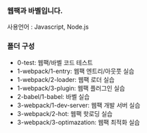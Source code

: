 ### 웹팩과 바벨입니다.

사용언어 : Javascript, Node.js

### 폴더 구성

-  0-test: 웹팩/바벨 코드 테스트
-  1-webpack/1-entry: 웹팩 엔트리/아웃풋 실습
-  1-webpack/2-loader: 웹팩 로더 실습
-  1-webpack/3-plugin: 웹팩 플러그인 실습
-  2-babel/1-babel: 바벨 실습
-  3-webpack/1-dev-server: 웹팩 개발 서버 실습
-  3-webpack/2-hot: 웹팩 핫로딩 실습
-  3-webpack/3-optimazation: 웹팩 최적화 실습
